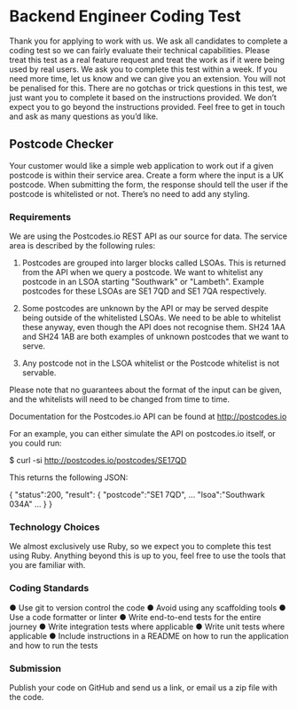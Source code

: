 # Backend Engineer Coding Test

Thank you for applying to work with us. We ask all candidates to complete a coding test so we can fairly evaluate their technical capabilities.
Please treat this test as a real feature request and treat the work as if it were being used by real users.
We ask you to complete this test within a week. If you need more time, let us know and we can give you an extension. You will not be penalised for this.
There are no gotchas or trick questions in this test, we just want you to complete it based on the instructions provided. We don’t expect you to go beyond the instructions provided.
Feel free to get in touch and ask as many questions as you’d like.

## Postcode Checker

Your customer would like a simple web application to work out if a given postcode is within their service area.
Create a form where the input is a UK postcode. When submitting the form, the response should tell the user if the postcode is whitelisted or not. There’s no need to add any styling.

### Requirements

We are using the Postcodes.io REST API as our source for data. The service area is described by the following rules:

1. Postcodes are grouped into larger blocks called LSOAs. This is returned from the API when we query a postcode. We want to whitelist any postcode in an LSOA starting "Southwark" or "Lambeth". Example postcodes for these LSOAs are SE1 7QD and SE1 7QA respectively. 

2. Some postcodes are unknown by the API or may be served despite being outside of the whitelisted LSOAs. We need to be able to whitelist these anyway, even though the API does not recognise them. SH24 1AA and SH24 1AB are both examples of unknown postcodes that we want to serve.

3. Any postcode not in the LSOA whitelist or the Postcode whitelist is not servable. 

Please note that no guarantees about the format of the input can be given, and the whitelists will need to be changed from time to time.

Documentation for the Postcodes.io API can be found at ​http://postcodes.io

For an example, you can either simulate the API on postcodes.io itself, or you could run:

$ curl -si http://postcodes.io/postcodes/SE17QD

This returns the following JSON:

{
"status":200,
"result": { "postcode":"SE1 7QD",
...
"lsoa":"Southwark 034A" ...
} }

### Technology Choices

We almost exclusively use Ruby, so we expect you to complete this test using Ruby. Anything beyond this is up to you, feel free to use the tools that you are familiar with.

### Coding Standards

● Use git to version control the code
● Avoid using any scaffolding tools
● Use a code formatter or linter
● Write end-to-end tests for the entire journey
● Write integration tests where applicable
● Write unit tests where applicable
● Include instructions in a README on how to run the application and how to run the tests

### Submission

Publish your code on GitHub and send us a link, or email us a zip file with the code.
